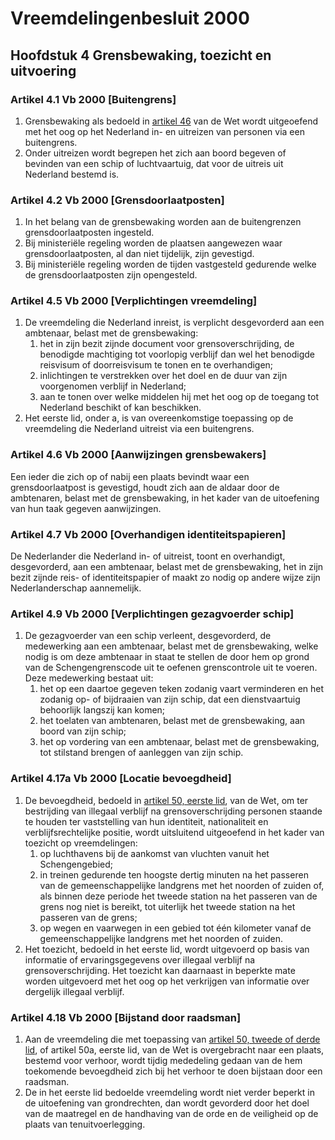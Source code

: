 # Vreemdelingenbesluit 2000

## Hoofdstuk 4 Grensbewaking, toezicht en uitvoering

### Artikel 4.1 Vb 2000 [Buitengrens]

1. Grensbewaking als bedoeld in [artikel 46](./vreemdelingenwet.md#artikel-46-vw-2000-naleving-en-uitvoering-schengengrenscontrole) van de Wet wordt uitgeoefend met het oog op het Nederland in- en uitreizen van personen via een buitengrens.
2. Onder uitreizen wordt begrepen het zich aan boord begeven of bevinden van een schip of luchtvaartuig, dat voor de uitreis uit Nederland bestemd is.

### Artikel 4.2 Vb 2000 [Grensdoorlaatposten]

1. In het belang van de grensbewaking worden aan de buitengrenzen grensdoorlaatposten ingesteld.
2. Bij ministeriële regeling worden de plaatsen aangewezen waar grensdoorlaatposten, al dan niet tijdelijk, zijn gevestigd.
3. Bij ministeriële regeling worden de tijden vastgesteld gedurende welke de grensdoorlaatposten zijn opengesteld.

### Artikel 4.5 Vb 2000 [Verplichtingen vreemdeling]

1. De vreemdeling die Nederland inreist, is verplicht desgevorderd aan een ambtenaar, belast met de grensbewaking:
    1. het in zijn bezit zijnde document voor grensoverschrijding, de benodigde machtiging tot voorlopig verblijf dan wel het benodigde reisvisum of doorreisvisum te tonen en te overhandigen;
    2. inlichtingen te verstrekken over het doel en de duur van zijn voorgenomen verblijf in Nederland;
    3. aan te tonen over welke middelen hij met het oog op de toegang tot Nederland beschikt of kan beschikken.
2. Het eerste lid, onder a, is van overeenkomstige toepassing op de vreemdeling die Nederland uitreist via een buitengrens.

### Artikel 4.6 Vb 2000 [Aanwijzingen grensbewakers]

Een ieder die zich op of nabij een plaats bevindt waar een grensdoorlaatpost is gevestigd, houdt zich aan de aldaar door de ambtenaren, belast met de grensbewaking, in het kader van de uitoefening van hun taak gegeven aanwijzingen.

### Artikel 4.7 Vb 2000 [Overhandigen identiteitspapieren]

De Nederlander die Nederland in- of uitreist, toont en overhandigt, desgevorderd, aan een ambtenaar, belast met de grensbewaking, het in zijn bezit zijnde reis- of identiteitspapier of maakt zo nodig op andere wijze zijn Nederlanderschap aannemelijk.

### Artikel 4.9 Vb 2000 [Verplichtingen gezagvoerder schip]

1. De gezagvoerder van een schip verleent, desgevorderd, de medewerking aan een ambtenaar, belast met de grensbewaking, welke nodig is om deze ambtenaar in staat te stellen de door hem op grond van de Schengengrenscode uit te oefenen grenscontrole uit te voeren. Deze medewerking bestaat uit:
    1. het op een daartoe gegeven teken zodanig vaart verminderen en het zodanig op- of bijdraaien van zijn schip, dat een dienstvaartuig behoorlijk langszij kan komen;
    2. het toelaten van ambtenaren, belast met de grensbewaking, aan boord van zijn schip;
    3. het op vordering van een ambtenaar, belast met de grensbewaking, tot stilstand brengen of aanleggen van zijn schip.

### Artikel 4.17a Vb 2000 [Locatie bevoegdheid]

1. De bevoegdheid, bedoeld in [artikel 50, eerste lid](./vreemdelingenwet.md#artikel-50-vw-2000-staande-houden), van de Wet, om ter bestrijding van illegaal verblijf na grensoverschrijding personen staande te houden ter vaststelling van hun identiteit, nationaliteit en verblijfsrechtelijke positie, wordt uitsluitend uitgeoefend in het kader van toezicht op vreemdelingen:
    1. op luchthavens bij de aankomst van vluchten vanuit het Schengengebied;
    2. in treinen gedurende ten hoogste dertig minuten na het passeren van de gemeenschappelijke landgrens met het noorden of zuiden of, als binnen deze periode het tweede station na het passeren van de grens nog niet is bereikt, tot uiterlijk het tweede station na het passeren van de grens;
    3. op wegen en vaarwegen in een gebied tot één kilometer vanaf de gemeenschappelijke landgrens met het noorden of zuiden.
2. Het toezicht, bedoeld in het eerste lid, wordt uitgevoerd op basis van informatie of ervaringsgegevens over illegaal verblijf na grensoverschrijding. Het toezicht kan daarnaast in beperkte mate worden uitgevoerd met het oog op het verkrijgen van informatie over dergelijk illegaal verblijf.

### Artikel 4.18 Vb 2000 [Bijstand door raadsman]

1. Aan de vreemdeling die met toepassing van [artikel 50, tweede of derde lid](./vreemdelingenwet.md#artikel-50-vw-2000-staande-houden), of artikel 50a, eerste lid, van de Wet is overgebracht naar een plaats, bestemd voor verhoor, wordt tijdig mededeling gedaan van de hem toekomende bevoegdheid zich bij het verhoor te doen bijstaan door een raadsman.
2. De in het eerste lid bedoelde vreemdeling wordt niet verder beperkt in de uitoefening van grondrechten, dan wordt gevorderd door het doel van de maatregel en de handhaving van de orde en de veiligheid op de plaats van tenuitvoerlegging.
